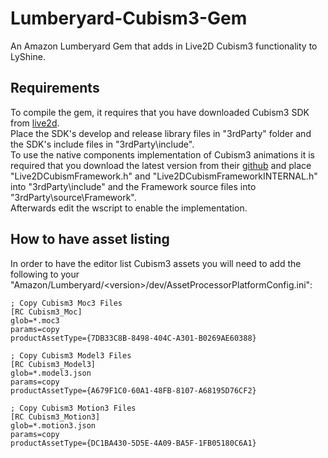# Lumberyard-Cubism3-Gem
An Amazon Lumberyard Gem that adds in Live2D Cubism3 functionality to LyShine.

## Requirements
To compile the gem, it requires that you have downloaded Cubism3 SDK from [live2d](https://live2d.github.io/#native).  
Place the SDK\'s develop and release library files in "3rdParty" folder and the SDK\'s include files in "3rdParty\\include".  
To use the native components implementation of Cubism3 animations it is required that you download the latest version from their [github](https://github.com/Live2D/CubismNativeComponents) and place "Live2DCubismFramework.h" and "Live2DCubismFrameworkINTERNAL.h" into "3rdParty\\include" and the Framework source files into "3rdParty\\source\\Framework".  
Afterwards edit the wscript to enable the implementation.

## How to have asset listing
In order to have the editor list Cubism3 assets you will need to add the following to your "Amazon/Lumberyard/\<version\>/dev/AssetProcessorPlatformConfig.ini":  
```Text
; Copy Cubism3 Moc3 Files
[RC Cubism3_Moc]
glob=*.moc3
params=copy
productAssetType={7DB33C8B-8498-404C-A301-B0269AE60388}

; Copy Cubism3 Model3 Files
[RC Cubism3_Model3]
glob=*.model3.json
params=copy
productAssetType={A679F1C0-60A1-48FB-8107-A68195D76CF2}

; Copy Cubism3 Motion3 Files
[RC Cubism3_Motion3]
glob=*.motion3.json
params=copy
productAssetType={DC1BA430-5D5E-4A09-BA5F-1FB05180C6A1}
```
